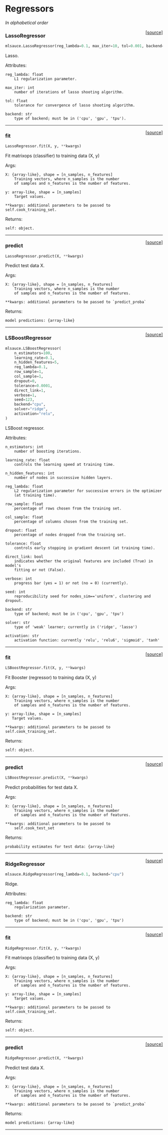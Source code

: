 # Regressors

_In alphabetical order_

<span style="float:right;">[[source]](https://github.com/Techtonique/mlsauce/mlsauce/lasso/_lasso.py#L16)</span>

### LassoRegressor


```python
mlsauce.LassoRegressor(reg_lambda=0.1, max_iter=10, tol=0.001, backend="cpu")
```


Lasso.
    
Attributes:

    reg_lambda: float
        L1 regularization parameter.

    max_iter: int
        number of iterations of lasso shooting algorithm.

    tol: float          
        tolerance for convergence of lasso shooting algorithm.

    backend: str    
        type of backend; must be in ('cpu', 'gpu', 'tpu').


----

<span style="float:right;">[[source]](https://github.com/Techtonique/mlsauce/mlsauce/lasso/_lasso.py#L56)</span>

### fit


```python
LassoRegressor.fit(X, y, **kwargs)
```


Fit matrixops (classifier) to training data (X, y)

Args: 

    X: {array-like}, shape = [n_samples, n_features]
        Training vectors, where n_samples is the number 
        of samples and n_features is the number of features.
    
    y: array-like, shape = [n_samples]
        Target values.

    **kwargs: additional parameters to be passed to self.cook_training_set.
       
Returns:

    self: object.


----

<span style="float:right;">[[source]](https://github.com/Techtonique/mlsauce/mlsauce/lasso/_lasso.py#L138)</span>

### predict


```python
LassoRegressor.predict(X, **kwargs)
```


Predict test data X.

Args:

    X: {array-like}, shape = [n_samples, n_features]
        Training vectors, where n_samples is the number 
        of samples and n_features is the number of features.

    **kwargs: additional parameters to be passed to `predict_proba`
        
       
Returns:

    model predictions: {array-like}
    


----

<span style="float:right;">[[source]](https://github.com/Techtonique/mlsauce/mlsauce/booster/_booster_regressor.py#L10)</span>

### LSBoostRegressor


```python
mlsauce.LSBoostRegressor(
    n_estimators=100,
    learning_rate=0.1,
    n_hidden_features=5,
    reg_lambda=0.1,
    row_sample=1,
    col_sample=1,
    dropout=0,
    tolerance=0.0001,
    direct_link=1,
    verbose=1,
    seed=123,
    backend="cpu",
    solver="ridge",
    activation="relu",
)
```


LSBoost regressor.
    
Attributes: 
 
    n_estimators: int
        number of boosting iterations.

    learning_rate: float
        controls the learning speed at training time.  

    n_hidden_features: int 
        number of nodes in successive hidden layers.

    reg_lambda: float
        L2 regularization parameter for successive errors in the optimizer 
        (at training time).

    row_sample: float
        percentage of rows chosen from the training set.

    col_sample: float
        percentage of columns chosen from the training set.

    dropout: float
        percentage of nodes dropped from the training set. 

    tolerance: float
        controls early stopping in gradient descent (at training time).

    direct_link: bool
        indicates whether the original features are included (True) in model's 
        fitting or not (False).

    verbose: int
        progress bar (yes = 1) or not (no = 0) (currently).

    seed: int 
        reproducibility seed for nodes_sim=='uniform', clustering and dropout.

    backend: str    
        type of backend; must be in ('cpu', 'gpu', 'tpu') 

    solver: str    
        type of 'weak' learner; currently in ('ridge', 'lasso')   

    activation: str
        activation function: currently 'relu', 'relu6', 'sigmoid', 'tanh'          


----

<span style="float:right;">[[source]](https://github.com/Techtonique/mlsauce/mlsauce/booster/_booster_regressor.py#L114)</span>

### fit


```python
LSBoostRegressor.fit(X, y, **kwargs)
```


Fit Booster (regressor) to training data (X, y)

Args:

    X: {array-like}, shape = [n_samples, n_features]
        Training vectors, where n_samples is the number 
        of samples and n_features is the number of features.

    y: array-like, shape = [n_samples]
       Target values.

    **kwargs: additional parameters to be passed to self.cook_training_set.
       
Returns:

    self: object.


----

<span style="float:right;">[[source]](https://github.com/Techtonique/mlsauce/mlsauce/booster/_booster_regressor.py#L156)</span>

### predict


```python
LSBoostRegressor.predict(X, **kwargs)
```


Predict probabilities for test data X.

Args:

    X: {array-like}, shape = [n_samples, n_features]
        Training vectors, where n_samples is the number 
        of samples and n_features is the number of features.

    **kwargs: additional parameters to be passed to 
        self.cook_test_set
       
Returns:

    probability estimates for test data: {array-like}        


----

<span style="float:right;">[[source]](https://github.com/Techtonique/mlsauce/mlsauce/ridge/_ridge.py#L15)</span>

### RidgeRegressor


```python
mlsauce.RidgeRegressor(reg_lambda=0.1, backend="cpu")
```


Ridge.
    
Attributes:
 
    reg_lambda: float
        regularization parameter.

    backend: str    
        type of backend; must be in ('cpu', 'gpu', 'tpu') 
                 


----

<span style="float:right;">[[source]](https://github.com/Techtonique/mlsauce/mlsauce/ridge/_ridge.py#L47)</span>

### fit


```python
RidgeRegressor.fit(X, y, **kwargs)
```


Fit matrixops (classifier) to training data (X, y)

Args:

    X: {array-like}, shape = [n_samples, n_features]
        Training vectors, where n_samples is the number 
        of samples and n_features is the number of features.

    y: array-like, shape = [n_samples]
        Target values.

    **kwargs: additional parameters to be passed to self.cook_training_set.
       
Returns:

    self: object.


----

<span style="float:right;">[[source]](https://github.com/Techtonique/mlsauce/mlsauce/ridge/_ridge.py#L88)</span>

### predict


```python
RidgeRegressor.predict(X, **kwargs)
```


Predict test data X.

Args:

    X: {array-like}, shape = [n_samples, n_features]
        Training vectors, where n_samples is the number 
        of samples and n_features is the number of features.

    **kwargs: additional parameters to be passed to `predict_proba`
                       
Returns: 

    model predictions: {array-like}


----

